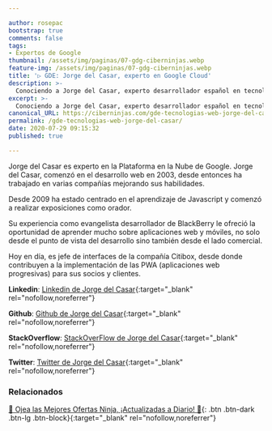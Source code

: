 ```yaml
---

author: rosepac
bootstrap: true
comments: false
tags:
- Expertos de Google
thumbnail: /assets/img/paginas/07-gdg-ciberninjas.webp
feature-img: /assets/img/paginas/07-gdg-ciberninjas.webp
title: '▷ GDE: Jorge del Casar, experto en Google Cloud'
description: >-
  Conociendo a Jorge del Casar, experto desarrollador español en tecnologías web incluido en el programa de Expertos de Desarrolladores de Google 2020.
excerpt: >-
  Conociendo a Jorge del Casar, experto desarrollador español en tecnologías web incluido en el programa de Expertos de Desarrolladores de Google 2020.
canonical_URL: https://ciberninjas.com/gde-tecnologias-web-jorge-del-casar/
permalink: /gde-tecnologias-web-jorge-del-casar/
date: 2020-07-29 09:15:32
published: true

---
```


Jorge del Casar es experto en la Plataforma en la Nube de Google. Jorge del Casar, comenzó en el desarrollo web en 2003, desde entonces ha trabajado en varias compañías mejorando sus habilidades.

Desde 2009 ha estado centrado en el aprendizaje de Javascript y comenzó a realizar exposiciones como orador.

Su experiencia como evangelista desarrollador de BlackBerry le ofreció la oportunidad de aprender mucho sobre aplicaciones web y móviles, no solo desde el punto de vista del desarrollo sino también desde el lado comercial.

Hoy en día, es jefe de interfaces de la compañía Citibox, desde donde contribuyen a la implementación de las PWA (aplicaciones web progresivas) para sus socios y clientes.

**Linkedin**: [Linkedin de Jorge del Casar](https://www.linkedin.com/in/jorgecasar){:target="_blank" rel="nofollow,noreferrer"}

**Github**: [Github de Jorge del Casar](https://github.com/jorgecasar){:target="_blank" rel="nofollow,noreferrer"}

**StackOverflow**: [StackOverFlow de Jorge del Casar](https://stackoverflow.com/users/1024661){:target="_blank" rel="nofollow,noreferrer"}

**Twitter**: [Twitter de Jorge del Casar](https://twitter.com/@jorgecasar){:target="_blank" rel="nofollow,noreferrer"}
<!-- https://developers.google.com/community/experts/directory/profile/profile-carlos_sanchez -->

### **Relacionados** <!-- omit in toc -->

[🎁 Ojea las Mejores Ofertas Ninja, ¡Actualizadas a Diario! 🛒](https://www.amazon.es/shop/cibercursos){: .btn .btn-dark .btn-lg .btn-block}{:target="_blank" rel="nofollow,noreferrer"}